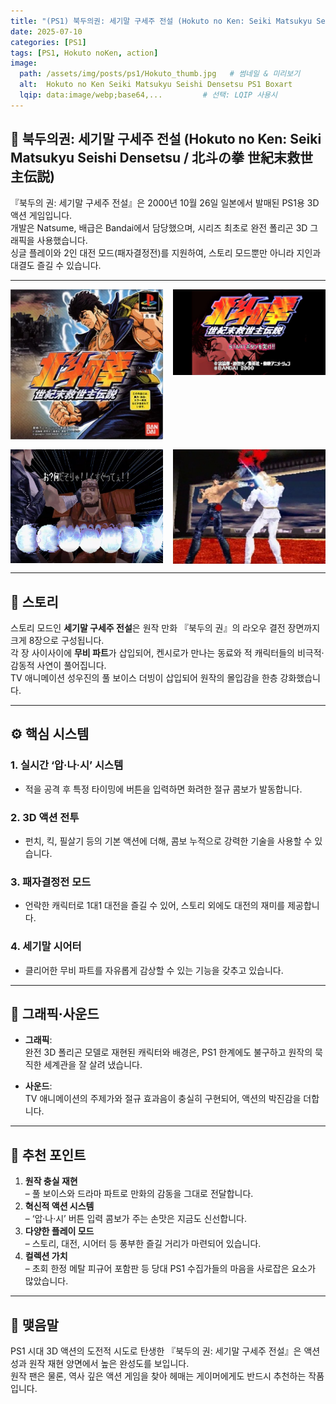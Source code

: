 ```yaml
---
title: "(PS1) 북두의권: 세기말 구세주 전설 (Hokuto no Ken: Seiki Matsukyu Seishi Densetsu)"
date: 2025-07-10
categories: [PS1]
tags: [PS1, Hokuto noKen, action]
image:
  path: /assets/img/posts/ps1/Hokuto_thumb.jpg   # 썸네일 & 미리보기
  alt:  Hokuto no Ken Seiki Matsukyu Seishi Densetsu PS1 Boxart
  lqip: data:image/webp;base64,...         # 선택: LQIP 사용시
---
```



## 📜 북두의권: 세기말 구세주 전설 (Hokuto no Ken: Seiki Matsukyu Seishi Densetsu / 北斗の拳 世紀末救世主伝説)

『북두의 권: 세기말 구세주 전설』은 2000년 10월 26일 일본에서 발매된 PS1용 3D 액션 게임입니다.  
개발은 Natsume, 배급은 Bandai에서 담당했으며, 시리즈 최초로 완전 폴리곤 3D 그래픽을 사용했습니다.  
싱글 플레이와 2인 대전 모드(패자결정전)를 지원하여, 스토리 모드뿐만 아니라 지인과 대결도 즐길 수 있습니다.    

---

<!-- <img src="/assets/img/posts/ps1/DQM_front.jpg" alt="DQM 표지">
![DQM표지](/assets/img/posts/ps1/DQM_front.jpg){: width="250px" } -->

<div style="display: grid; grid-template-columns: repeat(2, 1fr); gap: 1rem;">
  <img src="/assets/img/posts/ps1/Hokuto_front.jpg" alt="북두의권 세기말구세주전설 표지">
  <img src="/assets/img/posts/ps1/Hokuto_title.jpg" alt="북두의권 세기말구세주전설 타이틀">
  <img src="/assets/img/posts/ps1/Hokuto_sc1.jpg" alt="북두의권 세기말구세주전설 스샷">
  <img src="/assets/img/posts/ps1/Hokuto_sc2.jpg" alt="북두의권 세기말구세주전설 스샷">
</div>


---


## 📖 스토리

스토리 모드인 **세기말 구세주 전설**은 원작 만화 『북두의 권』의 라오우 결전 장면까지 크게 8장으로 구성됩니다.  
각 장 사이사이에 **무비 파트**가 삽입되어, 켄시로가 만나는 동료와 적 캐릭터들의 비극적·감동적 사연이 풀어집니다.  
TV 애니메이션 성우진의 풀 보이스 더빙이 삽입되어 원작의 몰입감을 한층 강화했습니다.  


---


## ⚙️ 핵심 시스템

### 1. **실시간 ‘압·나·시’ 시스템**  
   - 적을 공격 후 특정 타이밍에 버튼을 입력하면 화려한 절규 콤보가 발동합니다.  

### 2. **3D 액션 전투**  
   - 펀치, 킥, 필살기 등의 기본 액션에 더해, 콤보 누적으로 강력한 기술을 사용할 수 있습니다.  

### 3. **패자결정전 모드**  
   - 언락한 캐릭터로 1대1 대전을 즐길 수 있어, 스토리 외에도 대전의 재미를 제공합니다.  

### 4. **세기말 시어터**  
   - 클리어한 무비 파트를 자유롭게 감상할 수 있는 기능을 갖추고 있습니다.  


---


## 🎨 그래픽·사운드

- **그래픽**:  
  완전 3D 폴리곤 모델로 재현된 캐릭터와 배경은, PS1 한계에도 불구하고 원작의 묵직한 세계관을 잘 살려 냈습니다.  

- **사운드**:  
  TV 애니메이션의 주제가와 절규 효과음이 충실히 구현되어, 액션의 박진감을 더합니다.  


---


## 🎯 추천 포인트

1. **원작 충실 재현**  
   – 풀 보이스와 드라마 파트로 만화의 감동을 그대로 전달합니다.  
2. **혁신적 액션 시스템**  
   – ‘압·나·시’ 버튼 입력 콤보가 주는 손맛은 지금도 신선합니다.  
3. **다양한 플레이 모드**  
   – 스토리, 대전, 시어터 등 풍부한 즐길 거리가 마련되어 있습니다.  
4. **컬렉션 가치**  
   – 초회 한정 메탈 피규어 포함판 등 당대 PS1 수집가들의 마음을 사로잡은 요소가 많았습니다.  


---

## 🚀 맺음말

PS1 시대 3D 액션의 도전적 시도로 탄생한 『북두의 권: 세기말 구세주 전설』은 액션성과 원작 재현 양면에서 높은 완성도를 보입니다.   
원작 팬은 물론, 역사 깊은 액션 게임을 찾아 헤매는 게이머에게도 반드시 추천하는 작품입니다.  
  


<!-- *작성자: jjkkim88*  
*발행일: 2025년 7월 8일*   -->